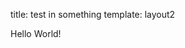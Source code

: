title: test in something
template: layout2

Hello World!

<div class="ibox vb">
    <div class="signal tr">
        <img src="img/qz_signalling/mi/h3c_00.png" alt=""/><br />					
        <img src="img/qz_signalling/post/p2-unit.png" alt="" /><br />					
        <img src="img/qz_signalling/post/p2-unit.png" alt="" /><br />					
        <img src="img/qz_signalling/sign/pp2-number.png" alt="" /><br />					
        <img src="img/qz_signalling/sign/pp2-home.png" alt="" /><br />					
        <img src="img/qz_signalling/post/p2-base.png" alt="" /><br />					
    </div>
    <div class="signal tr">
        <img src="img/qz_signalling/mi/h3c_00.png" alt="" style="top: 35px;"/><br />					
        <img src="img/qz_signalling/mi/h3u_90.png" alt="" /><br />					
        <img src="img/qz_signalling/post/p2-unit.png" alt="" /><br />					
        <img src="img/qz_signalling/post/p2-unit.png" alt="" /><br />					
        <img src="img/qz_signalling/sign/pp2-number.png" alt="" /><br />					
        <img src="img/qz_signalling/sign/pp2-home.png" alt="" /><br />					
        <img src="img/qz_signalling/post/p2-base.png" alt="" /><br />					
    </div>
</div>